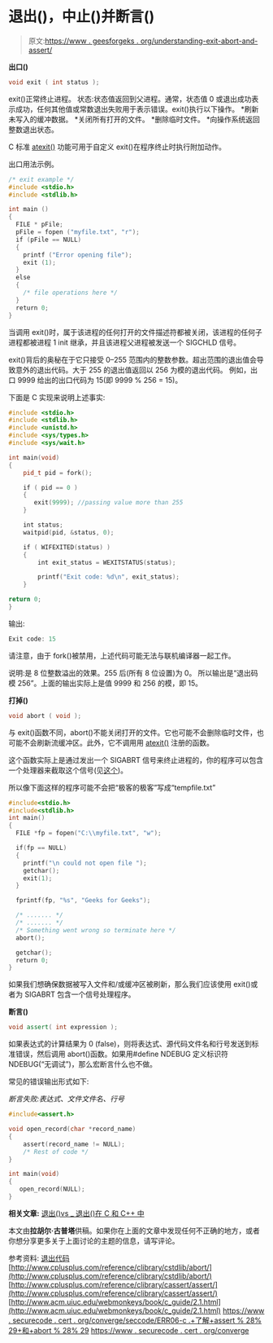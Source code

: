 # 退出()，中止()并断言()

> 原文:[https://www . geesforgeks . org/understanding-exit-abort-and-assert/](https://www.geeksforgeeks.org/understanding-exit-abort-and-assert/)

**出口()**

```cpp
void exit ( int status ); 
```

exit()正常终止进程。
状态:状态值返回到父进程。通常，状态值 0 或退出成功表示成功，任何其他值或常数退出失败用于表示错误。exit()执行以下操作。
*刷新未写入的缓冲数据。
*关闭所有打开的文件。
*删除临时文件。
*向操作系统返回整数退出状态。

C 标准 [atexit()](http://www.cplusplus.com/reference/clibrary/cstdlib/atexit/) 功能可用于自定义 exit()在程序终止时执行附加动作。

出口用法示例。

```cpp
/* exit example */
#include <stdio.h>
#include <stdlib.h>

int main ()
{
  FILE * pFile;
  pFile = fopen ("myfile.txt", "r");
  if (pFile == NULL)
  {
    printf ("Error opening file");
    exit (1);
  }
  else
  {
    /* file operations here */
  }
  return 0;
}
```

当调用 exit()时，属于该进程的任何打开的文件描述符都被关闭，该进程的任何子进程都被进程 1 init 继承，并且该进程父进程被发送一个 SIGCHLD 信号。

exit()背后的奥秘在于它只接受 0–255 范围内的整数参数。超出范围的退出值会导致意外的退出代码。大于 255 的退出值返回以 256 为模的退出代码。
例如，出口 9999 给出的出口代码为 15(即 9999 % 256 = 15)。

下面是 C 实现来说明上述事实:

```cpp
#include <stdio.h>
#include <stdlib.h>
#include <unistd.h>
#include <sys/types.h>
#include <sys/wait.h>

int main(void)
{
    pid_t pid = fork();

    if ( pid == 0 )
    {
       exit(9999); //passing value more than 255
    }

    int status;
    waitpid(pid, &status, 0);

    if ( WIFEXITED(status) )
    {
        int exit_status = WEXITSTATUS(status);

        printf("Exit code: %d\n", exit_status);
    }

return 0;
}
```

输出:

```cpp
Exit code: 15

```

请注意，由于 fork()被禁用，上述代码可能无法与联机编译器一起工作。

说明:是 8 位整数溢出的效果。255 后(所有 8 位设置)为 0。
所以输出是“退出码模 256”。上面的输出实际上是值 9999 和 256 的模，即 15。

**打掉()**

```cpp
void abort ( void );
```

与 exit()函数不同，abort()不能关闭打开的文件。它也可能不会删除临时文件，也可能不会刷新流缓冲区。此外，它不调用用 [atexit()](http://www.cplusplus.com/reference/clibrary/cstdlib/atexit/) 注册的函数。

这个函数实际上是通过发出一个 SIGABRT 信号来终止进程的，你的程序可以包含一个处理器来截取这个信号(见[这个](http://msdn.microsoft.com/en-us/library/xdkz3x12%28VS.80%29.aspx))。

所以像下面这样的程序可能不会把“极客的极客”写成“tempfile.txt”

```cpp
#include<stdio.h>
#include<stdlib.h>
int main()
{
  FILE *fp = fopen("C:\\myfile.txt", "w");

  if(fp == NULL)
  {
    printf("\n could not open file ");
    getchar();
    exit(1);
  }  

  fprintf(fp, "%s", "Geeks for Geeks");

  /* ....... */
  /* ....... */
  /* Something went wrong so terminate here */  
  abort();

  getchar();
  return 0;  
}    
```

如果我们想确保数据被写入文件和/或缓冲区被刷新，那么我们应该使用 exit()或者为 SIGABRT 包含一个信号处理程序。

**断言()**

```cpp
void assert( int expression );
```

如果表达式的计算结果为 0 (false)，则将表达式、源代码文件名和行号发送到标准错误，然后调用 abort()函数。如果用#define NDEBUG 定义标识符 NDEBUG(“无调试”)，那么宏断言什么也不做。

常见的错误输出形式如下:

*断言失败:表达式、文件文件名、行号*

```cpp
#include<assert.h>

void open_record(char *record_name)
{
    assert(record_name != NULL);
    /* Rest of code */
}

int main(void)
{
   open_record(NULL);
}
```

**相关文章:**
[退出()vs _ 退出()在 C 和 C++ 中](https://www.geeksforgeeks.org/exit-vs-_exit-c-cpp/)

本文由**拉胡尔·古普塔**供稿。如果你在上面的文章中发现任何不正确的地方，或者你想分享更多关于上面讨论的主题的信息，请写评论。

参考资料:
[退出代码](http://www.tldp.org/LDP/abs/html/exitcodes.html)
[http://www.cplusplus.com/reference/clibrary/cstdlib/abort/](http://www.cplusplus.com/reference/clibrary/cstdlib/abort/)
[http://www.cplusplus.com/reference/clibrary/cassert/assert/](http://www.cplusplus.com/reference/clibrary/cassert/assert/)
[http://www.acm.uiuc.edu/webmonkeys/book/c_guide/2.1.html](http://www.acm.uiuc.edu/webmonkeys/book/c_guide/2.1.html)
[https://www . securecode . cert . org/converge/seccode/ERR06-c .+了解+assert % 28% 29+和+abort % 28% 29](https://www.securecoding.cert.org/confluence/display/seccode/ERR06-C.+Understand+the+termination+behavior+of+assert%28%29+and+abort%28%29)
[https://www . securecode . cert . org/converge](https://www.securecoding.cert.org/confluence/display/seccode/ERR04-C.+Choose+an+appropriate+termination+strategy)